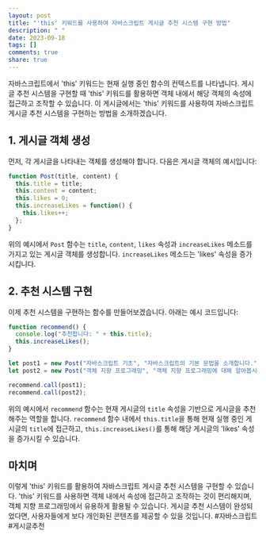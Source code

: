 ```yaml
---
layout: post
title: "'this' 키워드를 사용하여 자바스크립트 게시글 추천 시스템 구현 방법"
description: " "
date: 2023-09-18
tags: []
comments: true
share: true
---
```


자바스크립트에서 'this' 키워드는 현재 실행 중인 함수의 컨텍스트를 나타냅니다. 게시글 추천 시스템을 구현할 때 'this' 키워드를 활용하면 객체 내에서 해당 객체의 속성에 접근하고 조작할 수 있습니다. 이 게시글에서는 'this' 키워드를 사용하여 자바스크립트 게시글 추천 시스템을 구현하는 방법을 소개하겠습니다.

## 1. 게시글 객체 생성

먼저, 각 게시글을 나타내는 객체를 생성해야 합니다. 다음은 게시글 객체의 예시입니다:

```javascript
function Post(title, content) {
  this.title = title;
  this.content = content;
  this.likes = 0;
  this.increaseLikes = function() {
    this.likes++;
  };
}
```

위의 예시에서 `Post` 함수는 `title`, `content`, `likes` 속성과 `increaseLikes` 메소드를 가지고 있는 게시글 객체를 생성합니다. `increaseLikes` 메소드는 'likes' 속성을 증가시킵니다.

## 2. 추천 시스템 구현

이제 추천 시스템을 구현하는 함수를 만들어보겠습니다. 아래는 예시 코드입니다:

```javascript
function recommend() {
  console.log("추천합니다: " + this.title);
  this.increaseLikes();
}

let post1 = new Post("자바스크립트 기초", "자바스크립트의 기본 문법을 소개합니다.");
let post2 = new Post("객체 지향 프로그래밍", "객체 지향 프로그래밍에 대해 알아봅시다.");

recommend.call(post1);
recommend.call(post2);
```

위의 예시에서 `recommend` 함수는 현재 게시글의 `title` 속성을 기반으로 게시글을 추천해주는 역할을 합니다. `recommend` 함수 내에서 `this.title`을 통해 현재 실행 중인 게시글의 `title`에 접근하고, `this.increaseLikes()`를 통해 해당 게시글의 'likes' 속성을 증가시킬 수 있습니다.

## 마치며

이렇게 'this' 키워드를 활용하여 자바스크립트 게시글 추천 시스템을 구현할 수 있습니다. 'this' 키워드를 사용하면 객체 내에서 속성에 접근하고 조작하는 것이 편리해지며, 객체 지향 프로그래밍에서 유용하게 활용될 수 있습니다. 게시글 추천 시스템이 완성되었다면, 사용자들에게 보다 개인화된 콘텐츠를 제공할 수 있을 것입니다. #자바스크립트 #게시글추천